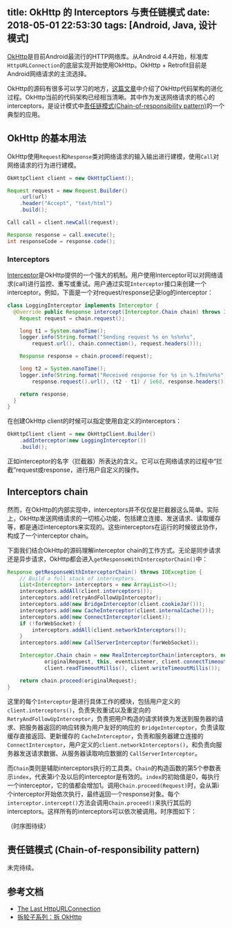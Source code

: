 title: OkHttp 的 Interceptors 与责任链模式
date: 2018-05-01 22:53:30
tags: [Android, Java, 设计模式]
---

[OkHttp](http://square.github.io/okhttp/)是目前Android最流行的HTTP网络库。从Android 4.4开始，标准库`HttpURLConnection`的底层实现开始使用OkHttp。OkHttp + Retrofit目前是Android网络请求的主流选择。

OkHttp的源码有很多可以学习的地方，[这篇文章](https://publicobject.com/2016/07/03/the-last-httpurlconnection/)中介绍了OkHttp代码架构的进化过程。OkHttp当前的代码架构已经相当清晰。其中作为发送网络请求的核心的interceptors，是设计模式中[责任链模式(Chain-of-responsibility pattern)](https://en.wikipedia.org/wiki/Chain-of-responsibility_pattern)的一个典型的应用。

## OkHttp 的基本用法

OkHttp使用`Request`和`Response`类对网络请求的输入输出进行建模，使用`Call`对网络请求的行为进行建模。

```Java
OkHttpClient client = new OkHttpClient();

Request request = new Request.Builder()  
    .url(url)
    .header("Accept", "text/html")
    .build();

Call call = client.newCall(request);

Response response = call.execute();  
int responseCode = response.code();  
```

### Interceptors

[Interceptor](https://github.com/square/okhttp/wiki/Interceptors)是OkHttp提供的一个强大的机制。用户使用Interceptor可以对网络请求(call)进行监控、重写或重试。用户通过实现`Interceptor`接口来创建一个interceptor。例如，下面是一个对request/response记录log的interceptor：

<!-- more -->

```Java
class LoggingInterceptor implements Interceptor {
  @Override public Response intercept(Interceptor.Chain chain) throws IOException {
    Request request = chain.request();

    long t1 = System.nanoTime();
    logger.info(String.format("Sending request %s on %s%n%s",
        request.url(), chain.connection(), request.headers()));

    Response response = chain.proceed(request);

    long t2 = System.nanoTime();
    logger.info(String.format("Received response for %s in %.1fms%n%s",
        response.request().url(), (t2 - t1) / 1e6d, response.headers()));

    return response;
  }
}
```

在创建OkHttp client的时候可以指定使用自定义的interceptors：

```Java
OkHttpClient client = new OkHttpClient.Builder()
    .addInterceptor(new LoggingInterceptor())
    .build();
```

正如interceptor的名字（拦截器）所表达的含义。它可以在网络请求的过程中“拦截”request或response，进行用户自定义的操作。

## Interceptors chain

然而，在OkHttp的内部实现中，interceptors并不仅仅是拦截器这么简单。实际上，OkHttp发送网络请求的一切核心功能，包括建立连接、发送请求、读取缓存等，都是通过interceptors来实现的。这些interceptors在运行的时候彼此协作，构成了一个interceptor chain。

下面我们结合OkHttp的源码理解interceptor chain的工作方式。无论是同步请求还是异步请求，OkHttp都会进入`getResponseWithInterceptorChain()`中：

```Java
Response getResponseWithInterceptorChain() throws IOException {
    // Build a full stack of interceptors.
    List<Interceptor> interceptors = new ArrayList<>();
    interceptors.addAll(client.interceptors());
    interceptors.add(retryAndFollowUpInterceptor);
    interceptors.add(new BridgeInterceptor(client.cookieJar()));
    interceptors.add(new CacheInterceptor(client.internalCache()));
    interceptors.add(new ConnectInterceptor(client));
    if (!forWebSocket) {
        interceptors.addAll(client.networkInterceptors());
    }
    interceptors.add(new CallServerInterceptor(forWebSocket));

    Interceptor.Chain chain = new RealInterceptorChain(interceptors, null, null, null, 0,
            originalRequest, this, eventListener, client.connectTimeoutMillis(),
            client.readTimeoutMillis(), client.writeTimeoutMillis());

    return chain.proceed(originalRequest);
}
```

这里的每个`Interceptor`是进行具体工作的模块，包括用户定义的`client.interceptors()`，负责失败重试以及重定向的 `RetryAndFollowUpInterceptor`，负责把用户构造的请求转换为发送到服务器的请求、把服务器返回的响应转换为用户友好的响应的 `BridgeInterceptor`，负责读取缓存直接返回、更新缓存的 `CacheInterceptor`，负责和服务器建立连接的 `ConnectInterceptor`，用户定义的`client.networkInterceptors()`，和负责向服务器发送请求数据、从服务器读取响应数据的 `CallServerInterceptor`。

而`Chain`类则是辅助interceptors执行的工具类。`Chain`的构造函数的第5个参数表示`index`，代表第i个及以后的interceptor是有效的。`index`的初始值是0，每执行一个interceptor，它的值都会增加1。调用`Chain.proceed(Request)`时，会从第i个interceptor开始依次执行，最终返回一个response对象。每个`interceptor.intercept()`方法会调用`Chain.proceed()`来执行其后的interceptors。这样所有的interceptors可以依次被调用。时序图如下：

（时序图待续）

## 责任链模式 (Chain-of-responsibility pattern)

未完待续。

## 参考文档

+ [The Last HttpURLConnection](https://publicobject.com/2016/07/03/the-last-httpurlconnection/)
+ [拆轮子系列：拆 OkHttp](https://blog.piasy.com/2016/07/11/Understand-OkHttp/)
